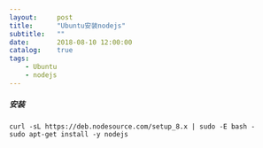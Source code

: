 ```yaml
---
layout:     post
title:      "Ubuntu安装nodejs"
subtitle:   ""
date:       2018-08-10 12:00:00
catalog:    true
tags:
    - Ubuntu
    - nodejs
---
```


##### 安装

```
curl -sL https://deb.nodesource.com/setup_8.x | sudo -E bash -
sudo apt-get install -y nodejs
```